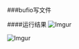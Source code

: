 ###bufio写文件

####运行结果
![Imgur](http://i.imgur.com/Eq5CNMA.png)

![Imgur](http://i.imgur.com/XHGPY9T.png)